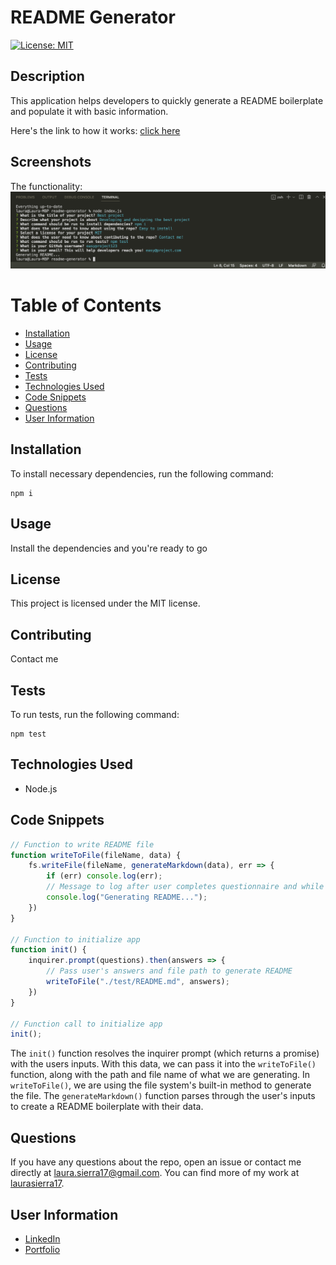 # README Generator

[![License: MIT](https://img.shields.io/badge/License-MIT-yellow.svg)](https://opensource.org/licenses/MIT)

## Description
This application helps developers to quickly generate a README boilerplate and populate it with basic information.

Here's the link to how it works: [click here](https://youtu.be/h-LH59d7soE)

## Screenshots
The functionality:
![How the README is created](./assets/images/screenshot.png)

# Table of Contents
* [Installation](#installation)
* [Usage](#usage)
* [License](#license)
* [Contributing](#contributing)
* [Tests](#tests)
* [Technologies Used](#technologies-used)
* [Code Snippets](#code-snippets)
* [Questions](#questions)
* [User Information](#user-information)

## Installation
To install necessary dependencies, run the following command:
```
npm i
```

## Usage
Install the dependencies and you're ready to go

## License 
This project is licensed under the MIT license.

## Contributing
Contact me

## Tests
To run tests, run the following command:
```
npm test
```

## Technologies Used
- Node.js

## Code Snippets
```javascript
// Function to write README file
function writeToFile(fileName, data) {
    fs.writeFile(fileName, generateMarkdown(data), err => {
        if (err) console.log(err);
        // Message to log after user completes questionnaire and while file is developing
        console.log("Generating README...");
    })
}

// Function to initialize app
function init() {
    inquirer.prompt(questions).then(answers => {
        // Pass user's answers and file path to generate README
        writeToFile("./test/README.md", answers);
    })
}

// Function call to initialize app
init();
```
The `init()` function resolves the inquirer prompt (which returns a promise) with the users inputs. With this data, we can pass it into the `writeToFile()` function, along with the path and file name of what we are generating. In `writeToFile()`, we are using the file system's built-in method to generate the file. The `generateMarkdown()` function parses through the user's inputs to create a README boilerplate with their data.

## Questions
If you have any questions about the repo, open an issue or contact me directly at laura.sierra17@gmail.com.
You can find more of my work at [laurasierra17](https://www.github.com/laurasierra17).

## User Information
- [LinkedIn](https://www.linkedin.com/in/laurasierra2022)
- [Portfolio](http://www.laura-sierra.com)
